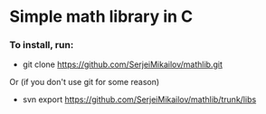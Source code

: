 # Simple math library in C


### To install, run:

- git clone https://github.com/SerjeiMikailov/mathlib.git
 
 Or (if you don't use git for some reason)
 
- svn export https://github.com/SerjeiMikailov/mathlib/trunk/libs
